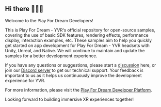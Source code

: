 ## Hi there 👋🧑‍💻
Welcome to the Play For Dream Developers! 

This is Play For Dream - YVR's official repository for open-source samples, covering the use of basic SDK features, rendering effects, performance display, interaction examples, etc. These samples aim to help you quickly get started on app development for Play For Dream - YVR headsets with Unity, Unreal, and Native. We will continue to maintain and update the samples for a better development experience. 

If you have any questions or suggestions, please start a [discussion](https://github.com/orgs/YVRDeveloper/discussions) here, or join our [Discord server](https://discord.gg/ayGf7DyDmd) to get our technical support. Your feedback is important to us as it helps us continuously improve the development experience for YVR.

For more information, please visit the [Play For Dream Developer Platform](https://developer.yvrdream.com/#/).

Looking forward to building immersive XR experiences together!

<!--

**Here are some ideas to get you started:**

🙋‍♀️ A short introduction - what is your organization all about?
🌈 Contribution guidelines - how can the community get involved?
👩‍💻 Useful resources - where can the community find your docs? Is there anything else the community should know?
🍿 Fun facts - what does your team eat for breakfast?
🧙 Remember, you can do mighty things with the power of [Markdown](https://docs.github.com/github/writing-on-github/getting-started-with-writing-and-formatting-on-github/basic-writing-and-formatting-syntax)
-->

